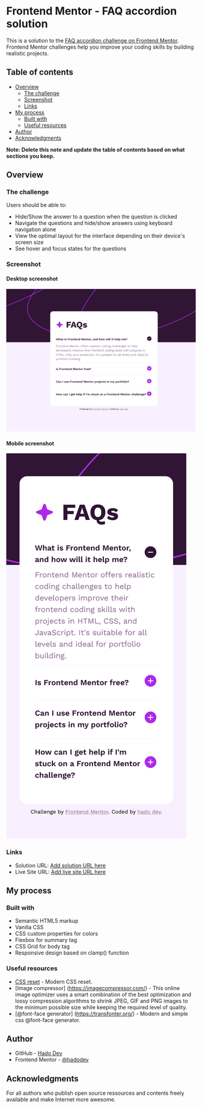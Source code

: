# Frontend Mentor - FAQ accordion solution

This is a solution to the [FAQ accordion challenge on Frontend Mentor](https://www.frontendmentor.io/challenges/faq-accordion-wyfFdeBwBz). Frontend Mentor challenges help you improve your coding skills by building realistic projects. 

## Table of contents

- [Overview](#overview)
  - [The challenge](#the-challenge)
  - [Screenshot](#screenshot)
  - [Links](#links)
- [My process](#my-process)
  - [Built with](#built-with)
  - [Useful resources](#useful-resources)
- [Author](#author)
- [Acknowledgments](#acknowledgments)

**Note: Delete this note and update the table of contents based on what sections you keep.**

## Overview

### The challenge

Users should be able to:

- Hide/Show the answer to a question when the question is clicked
- Navigate the questions and hide/show answers using keyboard navigation alone
- View the optimal layout for the interface depending on their device's screen size
- See hover and focus states for the questions

### Screenshot

#### Desktop screenshot

![](./desktop.png)

#### Mobile screenshot

![](./mobile.png)

### Links

- Solution URL: [Add solution URL here](https://github.com/hadodev/FaqAccordion.git)
- Live Site URL: [Add live site URL here](https://hadodev-frontendmentor-faqaccordion.netlify.app)

## My process

### Built with

- Semantic HTML5 markup
- Vanilla CSS
- CSS custom properties for colors
- Flexbox for summary tag
- CSS Grid for body tag
- Responsive design based on clamp() function

### Useful resources

- [CSS reset](https://piccalil.li/blog/a-more-modern-css-reset/) - Modern CSS reset.
- [Image compressor] (https://imagecompressor.com/) - This online image optimizer uses a smart combination of the best optimization and lossy compression algorithms to shrink JPEG, GIF and PNG images to the minimum possible size while keeping the required level of quality.
- [@font-face generator] (https://transfonter.org/) - Modern and simple css @font-face generator.


## Author

- GitHub - [Hado Dev](https://piccalil.li/blog/a-more-modern-css-reset/)
- Frontend Mentor - [@hadodev](https://www.frontendmentor.io/profile/yourusername)


## Acknowledgments

For all authors who publish open source ressources and contents freely available and make Internet more awesome.

